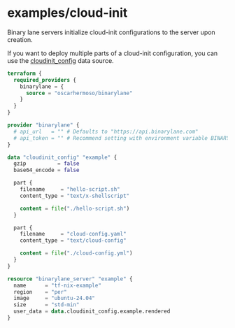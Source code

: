 # examples/cloud-init

Binary lane servers initialize cloud-init configurations to the server upon creation.

If you want to deploy multiple parts of a cloud-init configuration, you can use the [cloudinit_config](https://registry.terraform.io/providers/hashicorp/cloudinit/latest/docs/data-sources/config) data source.

```terraform
terraform {
  required_providers {
    binarylane = {
      source = "oscarhermoso/binarylane"
    }
  }
}

provider "binarylane" {
  # api_url   = "" # Defaults to "https://api.binarylane.com"
  # api_token = "" # Recommend setting with environment variable BINARYLANE_API_TOKEN
}

data "cloudinit_config" "example" {
  gzip          = false
  base64_encode = false

  part {
    filename     = "hello-script.sh"
    content_type = "text/x-shellscript"

    content = file("./hello-script.sh")
  }

  part {
    filename     = "cloud-config.yaml"
    content_type = "text/cloud-config"

    content = file("./cloud-config.yml")
  }
}

resource "binarylane_server" "example" {
  name      = "tf-nix-example"
  region    = "per"
  image     = "ubuntu-24.04"
  size      = "std-min"
  user_data = data.cloudinit_config.example.rendered
}
```
